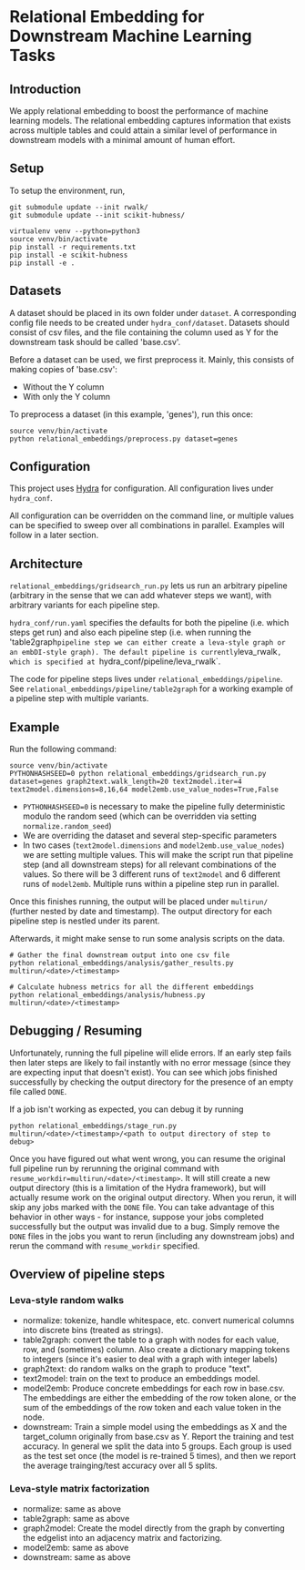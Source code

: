 
# Relational Embedding for Downstream Machine Learning Tasks

  
## Introduction

We apply relational embedding to boost the performance of machine learning models. The relational embedding captures information that exists across multiple tables and could attain a similar level of performance in downstream models with a minimal amount of human effort.

 
## Setup 
To setup the environment, run, 
```
git submodule update --init rwalk/
git submodule update --init scikit-hubness/

virtualenv venv --python=python3
source venv/bin/activate
pip install -r requirements.txt
pip install -e scikit-hubness
pip install -e .
```

## Datasets

A dataset should be placed in its own folder under `dataset`. A corresponding config file needs to be created under `hydra_conf/dataset`. Datasets should consist of csv files, and the file containing the column used as Y for the downstream task should be called 'base.csv'.

Before a dataset can be used, we first preprocess it. Mainly, this consists of making copies of 'base.csv':
- Without the Y column
- With only the Y column

To preprocess a dataset (in this example, 'genes'), run this once:
```
source venv/bin/activate
python relational_embeddings/preprocess.py dataset=genes
```

## Configuration

This project uses [Hydra](https://github.com/facebookresearch/hydra) for configuration. All configuration lives under `hydra_conf`.

All configuration can be overridden on the command line, or multiple values can be specified to sweep over all combinations in parallel. Examples will follow in a later section.

## Architecture

`relational_embeddings/gridsearch_run.py` lets us run an arbitrary pipeline (arbitrary in the sense that we can add whatever steps we want), with arbitrary variants for each pipeline step.

`hydra_conf/run.yaml` specifies the defaults for both the pipeline (i.e. which steps get run) and also each pipeline step (i.e. when running the 'table2graph` pipeline step we can either create a leva-style graph or an embDI-style graph). The default pipeline is currently `leva_rwalk`, which is specified at `hydra_conf/pipeline/leva_rwalk`.

The code for pipeline steps lives under `relational_embeddings/pipeline`. See `relational_embeddings/pipeline/table2graph` for a working example of a pipeline step with multiple variants.

## Example

Run the following command:
```
source venv/bin/activate
PYTHONHASHSEED=0 python relational_embeddings/gridsearch_run.py dataset=genes graph2text.walk_length=20 text2model.iter=4 text2model.dimensions=8,16,64 model2emb.use_value_nodes=True,False
```
- `PYTHONHASHSEED=0` is necessary to make the pipeline fully deterministic modulo the random seed (which can be overridden via setting `normalize.random_seed`)
- We are overriding the dataset and several step-specific parameters
- In two cases (`text2model.dimensions` and `model2emb.use_value_nodes`) we are setting multiple values. This will make the script run that pipeline step (and all downstream steps) for all relevant combinations of the values. So there will be 3 different runs of `text2model` and 6 different runs of `model2emb`. Multiple runs within a pipeline step run in parallel.

Once this finishes running, the output will be placed under `multirun/` (further nested by date and timestamp). The output directory for each pipeline step is nestled under its parent.

Afterwards, it might make sense to run some analysis scripts on the data.

```
# Gather the final downstream output into one csv file
python relational_embeddings/analysis/gather_results.py multirun/<date>/<timestamp>

# Calculate hubness metrics for all the different embeddings
python relational_embeddings/analysis/hubness.py multirun/<date>/<timestamp>
```

## Debugging / Resuming

Unfortunately, running the full pipeline will elide errors. If an early step fails then later steps are likely to fail instantly with no error message (since they are expecting input that doesn't exist). You can see which jobs finished successfully by checking the output directory for the presence of an empty file called `DONE`.

If a job isn't working as expected, you can debug it by running
```
python relational_embeddings/stage_run.py multirun/<date>/<timestamp>/<path to output directory of step to debug>
```
Once you have figured out what went wrong, you can resume the original full pipeline run by rerunning the original command with `resume_workdir=multirun/<date>/<timestamp>`. It will still create a new output directory (this is a limitation of the Hydra framework), but will actually resume work on the original output directory. When you rerun, it will skip any jobs marked with the `DONE` file. You can take advantage of this behavior in other ways - for instance, suppose your jobs completed successfully but the output was invalid due to a bug. Simply remove the `DONE` files in the jobs you want to rerun (including any downstream jobs) and rerun the command with `resume_workdir` specified.

## Overview of pipeline steps

### Leva-style random walks

- normalize: tokenize, handle whitespace, etc. convert numerical columns into discrete bins (treated as strings).
- table2graph: convert the table to a graph with nodes for each value, row, and (sometimes) column. Also create a dictionary mapping tokens to integers (since it's easier to deal with a graph with integer labels)
- graph2text: do random walks on the graph to produce "text".
- text2model: train on the text to produce an embeddings model.
- model2emb: Produce concrete embeddings for each row in base.csv. The embeddings are either the embedding of the row token alone, or the sum of the embeddings of the row token and each value token in the node.
- downstream: Train a simple model using the embeddings as X and the target_column originally from base.csv as Y. Report the training and test accuracy. In general we split the data into 5 groups. Each group is used as the test set once (the model is re-trained 5 times), and then we report the average trainging/test accuracy over all 5 splits.

### Leva-style matrix factorization

- normalize: same as above
- table2graph: same as above
- graph2model: Create the model directly from the graph by converting the edgelist into an adjacency matrix and factorizing.
- model2emb: same as above
- downstream: same as above
